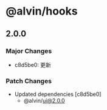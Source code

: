 # @alvin/hooks

## 2.0.0

### Major Changes

- c8d5be0: 更新

### Patch Changes

- Updated dependencies [c8d5be0]
  - @alvin/ui@2.0.0
